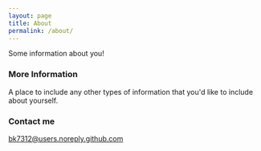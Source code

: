 ```yaml
---
layout: page
title: About
permalink: /about/
---
```


Some information about you!

### More Information

A place to include any other types of information that you'd like to include about yourself.

### Contact me

[bk7312@users.noreply.github.com](mailto:bk7312@users.noreply.github.com)